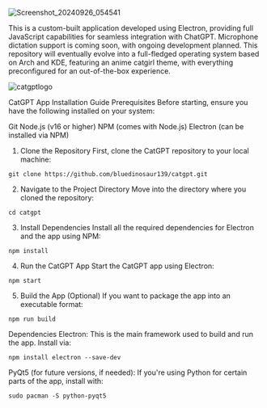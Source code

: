 ![Screenshot_20240926_054541](https://github.com/user-attachments/assets/7bc1fb5f-bd2f-4381-9687-373948dbf8a7)

This is a custom-built application developed using Electron, providing full JavaScript capabilities for seamless integration with ChatGPT. Microphone dictation support is coming soon, with ongoing development planned. This repository will eventually evolve into a full-fledged operating system based on Arch and KDE, featuring an anime catgirl theme, with everything preconfigured for an out-of-the-box experience.

![catgptlogo](https://github.com/user-attachments/assets/4244f634-501f-4fee-844b-97eae884006f)

CatGPT App Installation Guide
Prerequisites
Before starting, ensure you have the following installed on your system:

Git
Node.js (v16 or higher)
NPM (comes with Node.js)
Electron (can be installed via NPM)
1. Clone the Repository
First, clone the CatGPT repository to your local machine:
```
git clone https://github.com/bluedinosaur139/catgpt.git
```
2. Navigate to the Project Directory
Move into the directory where you cloned the repository:
```
cd catgpt
```
3. Install Dependencies
Install all the required dependencies for Electron and the app using NPM:
```
npm install
```
4. Run the CatGPT App
Start the CatGPT app using Electron:
```
npm start
```
5. Build the App (Optional)
If you want to package the app into an executable format:
```
npm run build
```
Dependencies
Electron: This is the main framework used to build and run the app. Install via:
```
npm install electron --save-dev
```
PyQt5 (for future versions, if needed): If you're using Python for certain parts of the app, install with:
```
sudo pacman -S python-pyqt5
```
